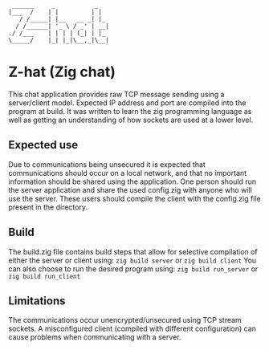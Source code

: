 ```
 ______     _           _
|___  /    | |         | |
   / /_____| |__   __ _| |_
  / /______| '_ \ / _' | __|
./ /___    | | | | (_| | |_
\_____/    |_| |_|\__,_|\__|
```


# Z-hat (Zig chat)
This chat application provides raw TCP message sending using a server/client model.
Expected IP address and port are compiled into the program at build.
It was written to learn the zig programming language as well as getting an understanding of how sockets are used at a lower level.

## Expected use
Due to communications being unsecured it is expected that communications should occur on a local network, and that no important information should be shared using the application.
One person should run the server application and share the used config.zig with anyone who will use the server. These users should compile the client with the config.zig file present in the directory.

## Build
The build.zig file contains build steps that allow for selective compilation of either the server or client using:
`zig build server` or `zig build client`
You can also choose to run the desired program using:
`zig build run_server` or `zig build run_client`

## Limitations
The communications occur unencrypted/unsecured using TCP stream sockets.
A misconfigured client (compiled with different configuration) can cause problems when communicating with a server.
